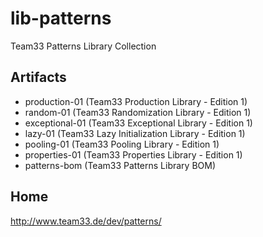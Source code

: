 # lib-patterns
Team33 Patterns Library Collection

## Artifacts

* production-01 (Team33 Production Library - Edition 1)
* random-01 (Team33 Randomization Library - Edition 1)
* exceptional-01 (Team33 Exceptional Library - Edition 1)
* lazy-01 (Team33 Lazy Initialization Library - Edition 1)
* pooling-01 (Team33 Pooling Library - Edition 1)
* properties-01 (Team33 Properties Library - Edition 1)
* patterns-bom (Team33 Patterns Library BOM)

## Home

http://www.team33.de/dev/patterns/
